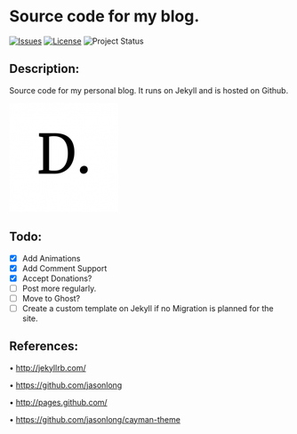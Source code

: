 <h1 id='Repo-title'> Source code for my blog.</h1>

[![Issues](https://img.shields.io/github/issues/Navneet-Suresh/navneet-suresh.github.io.svg?style=flat-square)](https://github.com/Navneet-Suresh/navneet-suresh.github.io/issues/?utm_source=Links-Website&utm_medium=badge&utm_campaign=One-bio-link) [![License](https://img.shields.io/github/license/Navneet-Suresh/navneet-suresh.github.io.svg?style=flat-square)](https://github.com/Navneet-Suresh/navneet-suresh.github.io/blob/master/LICENSE.md?utm_source=Links-Website&utm_medium=badge&utm_campaign=One-bio-link) ![Project Status](https://img.shields.io/badge/Status-Archived-orange?style=flat-square)

<h2 id='Repo-Description'> Description:</h2>

Source code for my personal blog. It runs on Jekyll and is hosted on Github.

<kbd><img src='/assets/favicons/favicon-196x196.png'/></kbd>

<h2 id="todo-list">Todo:</h2>

- [x] Add Animations
- [x] Add Comment Support
- [x] Accept Donations?
- [ ] Post more regularly.
- [ ] Move to Ghost?
- [ ] Create a custom template on Jekyll if no Migration is planned for the site.
 
## References:

• http://jekyllrb.com/

• https://github.com/jasonlong

• http://pages.github.com/

• https://github.com/jasonlong/cayman-theme
